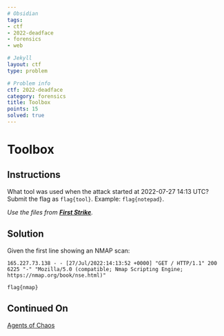 ```yaml
---
# Obsidian
tags:
- ctf
- 2022-deadface
- forensics
- web

# Jekyll
layout: ctf
type: problem

# Problem info
ctf: 2022-deadface
category: forensics
title: Toolbox
points: 15
solved: true
---
```


# Toolbox

## Instructions

What tool was used when the attack started at 2022-07-27 14:13 UTC? Submit the flag as `flag{tool}`. Example: `flag{notepad}`.

_Use the files from **[First Strike](First%20Strike)**._

## Solution

Given the first line showing an NMAP scan:

```
165.227.73.138 - - [27/Jul/2022:14:13:52 +0000] "GET / HTTP/1.1" 200 6225 "-" "Mozilla/5.0 (compatible; Nmap Scripting Engine; https://nmap.org/book/nse.html)"
```

```
flag{nmap}
```

## Continued On
[Agents of Chaos](Agents%20of%20Chaos)

